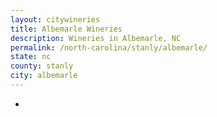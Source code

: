 ```yaml
---
layout: citywineries
title: Albemarle Wineries
description: Wineries in Albemarle, NC
permalink: /north-carolina/stanly/albemarle/
state: nc
county: stanly
city: albemarle
---
```

-
